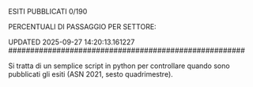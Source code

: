 ESITI PUBBLICATI 0/190 

PERCENTUALI DI PASSAGGIO PER SETTORE:

UPDATED 2025-09-27 14:20:13.161227
###################################################### 

Si tratta di un semplice script in python per controllare quando sono pubblicati gli esiti (ASN 2021, sesto quadrimestre).

